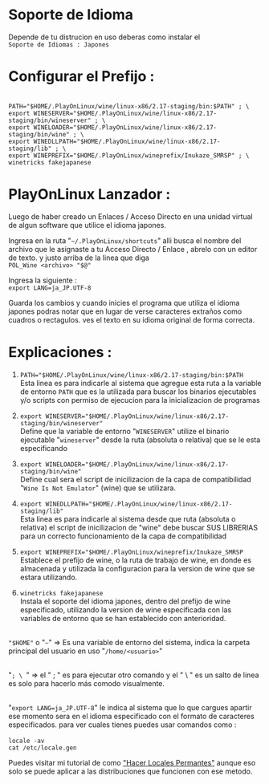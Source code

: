 Soporte de Idioma
=======================================================================================================

Depende de tu distrucion en uso deberas como instalar el <br>`Soporte de Idiomas : Japones`<br>


Configurar el Prefijo :
=======================================================================================================

<br>`PATH="$HOME/.PlayOnLinux/wine/linux-x86/2.17-staging/bin:$PATH" ; \`
<br>`export WINESERVER="$HOME/.PlayOnLinux/wine/linux-x86/2.17-staging/bin/wineserver" ; \` 
<br>`export WINELOADER="$HOME/.PlayOnLinux/wine/linux-x86/2.17-staging/bin/wine" ; \`
<br>`export WINEDLLPATH="$HOME/.PlayOnLinux/wine/linux-x86/2.17-staging/lib" ; \`
<br>`export WINEPREFIX="$HOME/.PlayOnLinux/wineprefix/Inukaze_SMRSP" ; \`
<br>`winetricks fakejapanese`



PlayOnLinux Lanzador :
=======================================================================================================
Luego de haber creado un Enlaces / Acceso Directo
en una unidad virtual de algun software que utilice
el idioma japones. 

Ingresa en la ruta "`~/.PlayOnLinux/shortcuts`" alli
busca el nombre del archivo que le asignaste a tu
Acceso Directo / Enlace , abrelo con un editor de
texto. y justo arriba de la linea que diga
<br>`POL_Wine <archivo> "$@"`

Ingresa la siguiente :
<br>`export LANG=ja_JP.UTF-8`

Guarda los cambios y cuando inicies
el programa que utiliza el idioma japones
podras notar que en lugar de verse caracteres
extraños como cuadros o rectagulos. ves el texto
en su idioma original de forma correcta.


Explicaciones :
=======================================================================================================

1) `PATH="$HOME/.PlayOnLinux/wine/linux-x86/2.17-staging/bin:$PATH`
<br>Esta linea es para indicarle al sistema que agregue esta ruta a la variable de entorno `PATH`
que es la utilizada para buscar los binarios ejecutables y/o scripts con permiso de ejecucion
para la inicializacion de programas

2) `export WINESERVER="$HOME/.PlayOnLinux/wine/linux-x86/2.17-staging/bin/wineserver"`
<br>Define que la variable de entorno "`WINESERVER`" utilize el binario ejecutable "`wineserver`" desde la
ruta (absoluta o relativa) que se le esta especificando

3) `export WINELOADER="$HOME/.PlayOnLinux/wine/linux-x86/2.17-staging/bin/wine"`
<br>Define cual sera el script de inicilizacion de la capa de compatibilidad "`Wine Is Not Emulator`" (wine)
que se utilizara.

4) `export WINEDLLPATH="$HOME/.PlayOnLinux/wine/linux-x86/2.17-staging/lib"`
<br>Esta linea es para indicarle al sistema desde que ruta (absoluta o relativa) el script de inicilizacion
de "wine" debe buscar SUS LIBRERIAS para un correcto funcionamiento de la capa de compatibilidad

5) `export WINEPREFIX="$HOME/.PlayOnLinux/wineprefix/Inukaze_SMRSP`
<br>Establece el prefijo de wine, o la ruta de trabajo de wine, en donde es almacenada y utilizada
la configuracion para la version de wine que se estara utilizando.

6) `winetricks fakejapanese` 
<br>Instala el soporte del idioma japones, dentro del prefijo de wine especificado, utilizando
la version de wine especificada con las variables de entorno que se han establecido con
anterioridad.

<br> `"$HOME"` o "`~`" => Es una variable de entorno del sistema, indica la carpeta principal del usuario en uso "`/home/<usuario>`"

<br> "`; \ `" => el " ; " es para ejecutar otro comando y el " \ " es un salto de linea es solo para hacerlo más comodo
visualmente.

<br> "`export LANG=ja_JP.UTF-8`" le indica al sistema que lo que cargues apartir ese momento sera en el idioma especificado
con el formato de caracteres especificados. para ver cuales tienes puedes usar comandos como :
<br>
<br>`locale -av`
<br>`cat /etc/locale.gen`
<br>

Puedes visitar mi tutorial de como ["Hacer Locales Permantes"](https://https://goo.gl/ij6WqW/tutoriales/hacer-locales-permanentes/)
aunque eso solo se puede aplicar a las distribuciones que funcionen con ese metodo.